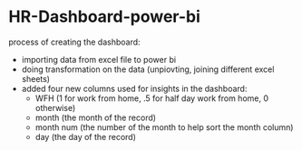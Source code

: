 # HR-Dashboard-power-bi
process of creating the dashboard:  
- importing data from excel file to power bi
- doing transformation on the data (unpiovting, joining different excel sheets)
- added four new columns used for insights in the dashboard:
  * WFH (1 for work from home, .5 for half day work from home, 0 otherwise)
  * month (the month of the record)
  * month num (the number of the month to help sort the month column)
  * day (the day of the record)
